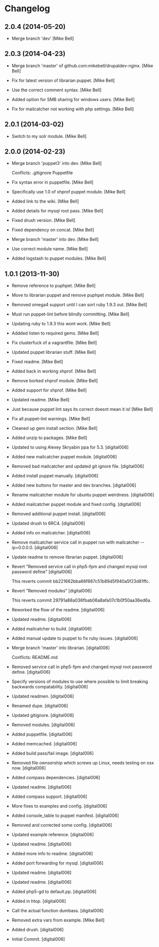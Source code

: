 Changelog
=========

2.0.4 (2014-05-20)
------------------

- Merge branch 'dev' [Mike Bell]

2.0.3 (2014-04-23)
------------------

- Merge branch 'master' of github.com:mikebell/drupaldev-nginx. [Mike
  Bell]

- Fix for latest version of librarian puppet. [Mike Bell]

- Use the correct comment syntax. [Mike Bell]

- Added option for SMB sharing for windows users. [Mike Bell]

- Fix for mailcatcher not working with php settings. [Mike Bell]

2.0.1 (2014-03-02)
------------------

- Switch to my solr module. [Mike Bell]

2.0.0 (2014-02-23)
------------------

- Merge branch 'puppet3' into dev. [Mike Bell]

  Conflicts:         .gitignore         Puppetfile

- Fix syntax error in puppetfile. [Mike Bell]

- Specifically use 1.0 of xhprof puppet module. [Mike Bell]

- Added link to the wiki. [Mike Bell]

- Added details for mysql root pass. [Mike Bell]

- Fixed drush version. [Mike Bell]

- Fixed dependency on concat. [Mike Bell]

- Merge branch 'master' into dev. [Mike Bell]

- Use correct module name. [Mike Bell]

- Added logstash to puppet modules. [Mike Bell]

1.0.1 (2013-11-30)
------------------

- Remove reference to puphpet. [Mike Bell]

- Move to librarian puppet and remove puphpet module. [Mike Bell]

- Removed omega4 support until I can sort ruby 1.9.3 out. [Mike Bell]

- Must run puppet-lint before blindly committing. [Mike Bell]

- Updating ruby to 1.9.3 this wont work. [Mike Bell]

- Addded listen to required gems. [Mike Bell]

- Fix clusterfuck of a vagrantfile. [Mike Bell]

- Updated puppet librarian stuff. [Mike Bell]

- Fixed readme. [Mike Bell]

- Added back in working xhprof. [Mike Bell]

- Remove borked xhprof module. [Mike Bell]

- Added support for xhprof. [Mike Bell]

- Updated readme. [Mike Bell]

- Just because puppet lint says its correct doesnt mean it is! [Mike
  Bell]

- Fix all puppet-lint warnings. [Mike Bell]

- Cleaned up gem install section. [Mike Bell]

- Added unzip to packages. [Mike Bell]

- Updated to using Alexey Skryabin ppa for 5.3. [digital006]

- Added new mailcatcher puppet module. [digital006]

- Removed bad mailcatcher and updated git ignore file. [digital006]

- Added install puppet manually. [digital006]

- Added new buttons for master and dev branches. [digital006]

- Rename mailcatcher module for ubuntu puppet weirdness. [digital006]

- Added mailcatcher puppet module and fixed config. [digital006]

- Removed additional puppet install. [digital006]

- Updated drush to 6RC4. [digital006]

- Added info on mailcatcher. [digital006]

- Remove mailcatcher service call in puppet run with mailcatcher
  --ip=0.0.0.0. [digital006]

- Update readme to remove librarian puppet. [digital006]

- Revert "Removed service call in php5-fpm and changed mysql root
  password define" [digital006]

  This reverts commit bb221662bba66f887c51b89d5f940a5f23d81ffc.

- Revert "Removed modules" [digital006]

  This reverts commit 29791a88a036fbab06a8afa07c1b0f50aa36ed6a.

- Reworked the flow of the readme. [digital006]

- Updated readme. [digital006]

- Added mailcatcher to build. [digital006]

- Added manual update to puppet to fix ruby issues. [digital006]

- Merge branch 'master' into librarian. [digital006]

  Conflicts:         README.md

- Removed service call in php5-fpm and changed mysql root password
  define. [digital006]

- Specify versions of modules to use where possible to limit breaking
  backwards compatability. [digital006]

- Updated readmen. [digital006]

- Renamed dupe. [digital006]

- Updated gitignore. [digital006]

- Removed modules. [digital006]

- Added puppetfile. [digital006]

- Added memcached. [digital006]

- Added build pass/fail image. [digital006]

- Removed file ownsership which screws up Linux, needs testing on osx
  now. [digital006]

- Added compass dependencies. [digital006]

- Updated readme. [digital006]

- Added compass support. [digital006]

- More fixes to examples and config. [digital006]

- Added console_table to puppet manifest. [digital006]

- Removed and corrected some config. [digital006]

- Updated example reference. [digital006]

- Updated readme. [digital006]

- Added more info to readme. [digital006]

- Added port forwarding for mysql. [digital006]

- Updated readme. [digital006]

- Updated readme. [digital006]

- Added php5-gd to default.pp. [digital006]

- Added in htop. [digital006]

- Call the actual function dumbass. [digital006]

- Removed extra vars from example. [Mike Bell]

- Added drush. [digital006]

- Initial Commit. [digital006]


